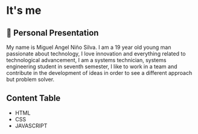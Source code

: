 
# It's me




## 🚀 Personal Presentation
My name is Miguel Angel Niño Silva. I am a 19 year old young man passionate about technology, I love innovation and everything related to technological advancement, I am a systems technician, systems engineering student in seventh semester, I like to work in a team and contribute in the development of ideas in order to see a different approach but problem solver.



## Content Table

 - HTML
 - CSS
 - JAVASCRIPT

